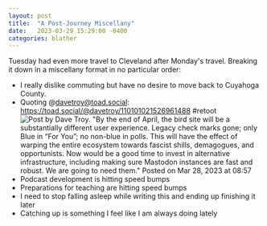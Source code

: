 ```yaml
---
layout: post
title:  "A Post-Journey Miscellany"
date:   2023-03-29 15:29:00 -0400
categories: blather
---
```

Tuesday had even more travel to Cleveland after Monday's travel.  Breaking it down in a miscellany format in no particular order:

* I really dislike commuting but have no desire to move back to Cuyahoga County.
* Quoting @davetroy@toad.social: <https://toad.social/@davetroy/110101021526961488> #retoot
![Post by Dave Troy. "By the end of April, the bird site will be a substantially different user experience. Legacy check marks gone; only Blue in “For You”; no non-blue in polls. This will have the effect of warping the entire ecosystem towards fascist shills, demagogues, and opportunists. Now would be a good time to invest in alternative infrastructure, including making sure Mastodon instances are fast and robust. We are going to need them." Posted on Mar 28, 2023 at 08:57]({{site.url}}/img/spiral-decline.jpg)
* Podcast development is hitting speed bumps
* Preparations for teaching are hitting speed bumps
* I need to stop falling asleep while writing this and ending up finishing it later
* Catching up is something I feel like I am always doing lately

